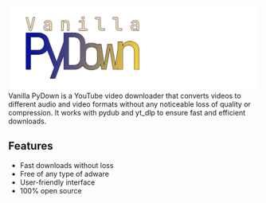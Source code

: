 ![Screenshot of a comment on a GitHub issue showing an image, added in the Markdown, of an Octocat smiling and raising a tentacle.](Banner.png)
Vanilla PyDown is a YouTube video downloader that converts videos to different audio and video formats without any noticeable loss of quality or compression. It works with pydub and yt_dlp to ensure fast and efficient downloads.

## Features
* Fast downloads without loss
* Free of any type of adware
* User-friendly interface
* 100% open source
